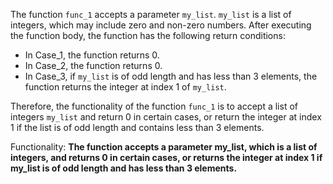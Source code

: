 The function `func_1` accepts a parameter `my_list`. `my_list` is a list of integers, which may include zero and non-zero numbers. After executing the function body, the function has the following return conditions: 

- In Case_1, the function returns 0.
- In Case_2, the function returns 0.
- In Case_3, if `my_list` is of odd length and has less than 3 elements, the function returns the integer at index 1 of `my_list`.

Therefore, the functionality of the function `func_1` is to accept a list of integers `my_list` and return 0 in certain cases, or return the integer at index 1 if the list is of odd length and contains less than 3 elements. 

Functionality: **The function accepts a parameter my_list, which is a list of integers, and returns 0 in certain cases, or returns the integer at index 1 if my_list is of odd length and has less than 3 elements.**
